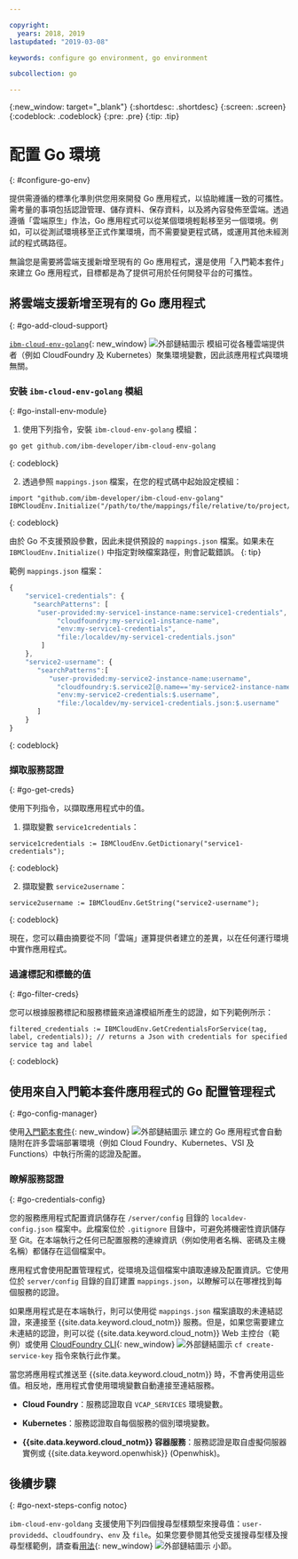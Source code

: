 ```yaml
---

copyright:
  years: 2018, 2019
lastupdated: "2019-03-08"

keywords: configure go environment, go environment

subcollection: go

---
```


{:new_window: target="_blank"}
{:shortdesc: .shortdesc}
{:screen: .screen}
{:codeblock: .codeblock}
{:pre: .pre}
{:tip: .tip}

# 配置 Go 環境
{: #configure-go-env}

提供需遵循的標準化準則供您用來開發 Go 應用程式，以協助維護一致的可攜性。需考量的事項包括認證管理、儲存資料、保存資料，以及將內容發佈至雲端。透過遵循「雲端原生」作法，Go 應用程式可以從某個環境輕鬆移至另一個環境。例如，可以從測試環境移至正式作業環境，而不需要變更程式碼，或運用其他未經測試的程式碼路徑。

無論您是需要將雲端支援新增至現有的 Go 應用程式，還是使用「入門範本套件」來建立 Go 應用程式，目標都是為了提供可用於任何開發平台的可攜性。

## 將雲端支援新增至現有的 Go 應用程式
{: #go-add-cloud-support}

[`ibm-cloud-env-golang`](https://github.com/ibm-developer/ibm-cloud-env-golang){: new_window} ![外部鏈結圖示](../icons/launch-glyph.svg "外部鏈結圖示") 模組可從各種雲端提供者（例如 CloudFoundry 及 Kubernetes）聚集環境變數，因此該應用程式與環境無關。

### 安裝 `ibm-cloud-env-golang` 模組
{: #go-install-env-module}

1. 使用下列指令，安裝 `ibm-cloud-env-golang` 模組：
  ```bash
  go get github.com/ibm-developer/ibm-cloud-env-golang
  ```
  {: codeblock}

2. 透過參照 `mappings.json` 檔案，在您的程式碼中起始設定模組：
  ```golang
  import "github.com/ibm-developer/ibm-cloud-env-golang"
  IBMCloudEnv.Initialize("/path/to/the/mappings/file/relative/to/project/root")
  ```
  {: codeblock}

  由於 Go 不支援預設參數，因此未提供預設的 `mappings.json` 檔案。如果未在 `IBMCloudEnv.Initialize()` 中指定對映檔案路徑，則會記載錯誤。
  {: tip}

  範例 `mappings.json` 檔案：
  ```javascript
  {
      "service1-credentials": {
        "searchPatterns": [
         "user-provided:my-service1-instance-name:service1-credentials",
              "cloudfoundry:my-service1-instance-name", 
              "env:my-service1-credentials", 
              "file:/localdev/my-service1-credentials.json" 
          ]
      },
      "service2-username": {
         "searchPatterns":[
            "user-provided:my-service2-instance-name:username",
              "cloudfoundry:$.service2[@.name=='my-service2-instance-name'].credentials.username",
              "env:my-service2-credentials:$.username",
              "file:/localdev/my-service1-credentials.json:$.username"
         ]
      }
  }
  ```
  {: codeblock}

### 擷取服務認證
{: #go-get-creds}

使用下列指令，以擷取應用程式中的值。

1. 擷取變數 `service1credentials`：
  ```golang
  service1credentials := IBMCloudEnv.GetDictionary("service1-credentials"); 
  ```
  {: codeblock}

2. 擷取變數 `service2username`：
  ```golang
  service2username := IBMCloudEnv.GetString("service2-username");
  ```
  {: codeblock}

現在，您可以藉由摘要從不同「雲端」運算提供者建立的差異，以在任何運行環境中實作應用程式。

### 過濾標記和標籤的值
{: #go-filter-creds}

您可以根據服務標記和服務標籤來過濾模組所產生的認證，如下列範例所示：
```golang
filtered_credentials := IBMCloudEnv.GetCredentialsForService(tag, label, credentials)); // returns a Json with credentials for specified service tag and label
```
{: codeblock}

## 使用來自入門範本套件應用程式的 Go 配置管理程式
{: #go-config-manager}

使用[入門範本套件](https://cloud.ibm.com/developer/appservice/starter-kits/){: new_window} ![外部鏈結圖示](../icons/launch-glyph.svg "外部鏈結圖示") 建立的 Go 應用程式會自動隨附在許多雲端部署環境（例如 Cloud Foundry、Kubernetes、VSI 及 Functions）中執行所需的認證及配置。

### 瞭解服務認證
{: #go-credentials-config}

您的服務應用程式配置資訊儲存在 `/server/config` 目錄的 `localdev-config.json` 檔案中。此檔案位於 `.gitignore` 目錄中，可避免將機密性資訊儲存至 Git。在本端執行之任何已配置服務的連線資訊（例如使用者名稱、密碼及主機名稱）都儲存在這個檔案中。

應用程式會使用配置管理程式，從環境及這個檔案中讀取連線及配置資訊。它使用位於 `server/config` 目錄的自訂建置 `mappings.json`，以瞭解可以在哪裡找到每個服務的認證。

如果應用程式是在本端執行，則可以使用從 `mappings.json` 檔案讀取的未連結認證，來連接至 {{site.data.keyword.cloud_notm}} 服務。但是，如果您需要建立未連結的認證，則可以從 {{site.data.keyword.cloud_notm}} Web 主控台（範例）或使用 [CloudFoundry CLI](https://docs.cloudfoundry.org/cf-cli/){: new_window} ![外部鏈結圖示](../icons/launch-glyph.svg "外部鏈結圖示") `cf create-service-key` 指令來執行此作業。

當您將應用程式推送至 {{site.data.keyword.cloud_notm}} 時，不會再使用這些值。相反地，應用程式會使用環境變數自動連接至連結服務。 

* **Cloud Foundry**：服務認證取自 `VCAP_SERVICES` 環境變數。

* **Kubernetes**：服務認證取自每個服務的個別環境變數。

* **{{site.data.keyword.cloud_notm}} 容器服務**：服務認證是取自虛擬伺服器實例或 {{site.data.keyword.openwhisk}} (Openwhisk)。

## 後續步驟
{: #go-next-steps-config notoc}

`ibm-cloud-env-goldang` 支援使用下列四個搜尋型樣類型來搜尋值：`user-providedd`、`cloudfoundry`、`env` 及 `file`。如果您要參閱其他受支援搜尋型樣及搜尋型樣範例，請查看[用法](https://github.com/ibm-developer/ibm-cloud-env-golang#usage){: new_window} ![外部鏈結圖示](../icons/launch-glyph.svg "外部鏈結圖示") 小節。
